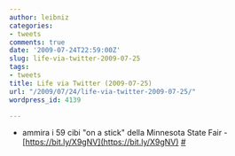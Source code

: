 ```yaml
---
author: leibniz
categories:
- tweets
comments: true
date: '2009-07-24T22:59:00Z'
slug: life-via-twitter-2009-07-25
tags:
- tweets
title: Life via Twitter (2009-07-25)
url: "/2009/07/24/life-via-twitter-2009-07-25/"
wordpress_id: 4139

---
```

* ammira i 59 cibi "on a stick" della Minnesota State Fair - [https://bit.ly/X9gNV](https://bit.ly/X9gNV) [#](https://twitter.com/leibniz/statuses/2825357594)



